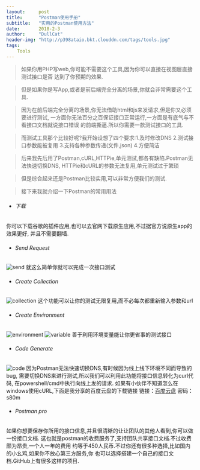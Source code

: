 ```yaml
---
layout:     post
title:      "Postman使用手册"
subtitle:   "实用的Postman使用方法"
date:       2018-2-3
author:     "DullCat"
header-img: "http://p398ataio.bkt.clouddn.com/tags/tools.jpg"
tags:
    Tools
---
```


>如果你用PHP写web,你可能不需要这个工具,因为你可以直接在视图层直接测试接口是否
达到了你预期的效果.

>但是如果你是写App,或者是前后端完全分离的场景,你就会非常需要这个工具.

>因为在前后端完全分离的场景,你无法借助html和js来发请求,但是你又必须要进行测试,
一方面你无法百分之百保证接口正常运行,一方面是有底气与不看接口文档就说接口错误
的前端撕逼.所以你需要一款测试接口的工具.

>而测试工具那个比较好呢?我开始设想了四个要求:1.及时修改DNS 2.测试接口参数能被复用
3.支持各种参数传递(文件,json) 4.方便简洁

>后来我先后用了Postman,cURL,HTTPie,单元测试,都各有缺陷.Postman无法快速切换DNS,
HTTPie和cURL的参数无法复用,单元测试过于繁琐

>但是综合起来还是Postman比较实用,可以非常方便我们的测试.

>接下来我就介绍一下Postman的常用用法

- ###### 下载
你可以下载谷歌的插件应用,也可以去官网下载原生应用,不过据官方说原生app的效果更好,
并且不需要翻墙.

- ###### Send Request
![send](http://p398ataio.bkt.clouddn.com/postman/request.png)
就这么简单你就可以完成一次接口测试

- ###### Create Collection
![collection](http://p398ataio.bkt.clouddn.com/postman/collection.png)
这个功能可以让你的测试无限复用,而不必每次都重新输入参数和url

- ###### Create Environment
![environment](http://p398ataio.bkt.clouddn.com/postman/environment.png)
![variable](http://p398ataio.bkt.clouddn.com/postman/variable.png)
善于利用环境变量能让你更省事的测试接口


- ###### Code Generate
![code](http://p398ataio.bkt.clouddn.com/postman/code.png)
因为Postman无法快速切换DNS,有时候因为线上线下环境不同而导致的bug,
需要切换DNS来进行测试,所以我们可以利用此功能将接口信息转化为curl代码,
在powershell/cmd中执行向线上发的请求.
如果有小伙伴不知道怎么在windows使用cURL,下面是我分享的百度云盘的下载链接
链接：[百度云盘](https://pan.baidu.com/s/1jJoKWK2) 密码：s80m

- ###### Postman pro
如果你想要保存你所用的接口信息,并且很清晰的让让团队的其他人看到,你可以做一份接口文档.
这也就是postman的收费服务了,支持团队共享接口文档.不过收费颇为昂贵,一个人一年的费用
约等于450人民币.不过你还有很多种选择,比如国内的小幺鸡,如果你不放心第三方服务,你
也可以选择搭建一个自己的接口文档.GitHub上有很多这样的项目.
